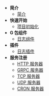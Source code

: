 - **简介**
  - [简介](/docs/{{version}}/1)
- **快速开始**
  - [项目初始化](/docs/{{version}}/2_1)
- **G 包组件**
  - [日志组件](/docs/{{version}}/3_1)
- **插件**
  - [日志插件](/docs/{{version}}/4_1)
- **服务注册**
  - [HTTP 服务器](/docs/{{version}}/5_1)
  - [GRPC 服务器](/docs/{{version}}/5_2)
  - [TCP 服务器](/docs/{{version}}/5_3)
  - [UDP 服务器](/docs/{{version}}/5_4)
  - [CRON 服务器](/docs/{{version}}/5_5)
